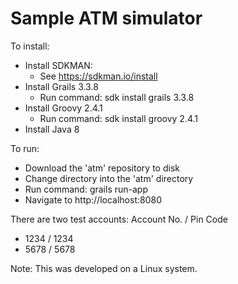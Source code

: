 # Sample ATM simulator

To install: 
* Install SDKMAN:
  * See https://sdkman.io/install
* Install Grails 3.3.8
  * Run command: sdk install grails 3.3.8
* Install Groovy 2.4.1
  * Run command: sdk install groovy 2.4.1
* Install Java 8

To run:
* Download the 'atm' repository to disk
* Change directory into the 'atm' directory
* Run command: grails run-app
* Navigate to http://localhost:8080

There are two test accounts:
Account No. /  Pin Code
* 1234 / 1234
* 5678 / 5678

Note: This was developed on a Linux system.
